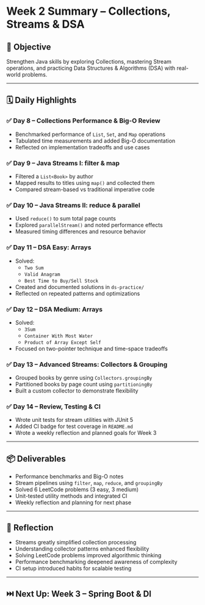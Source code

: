 # Week 2 Summary – Collections, Streams & DSA

## 🎯 Objective
Strengthen Java skills by exploring Collections, mastering Stream operations, and practicing Data Structures & Algorithms (DSA) with real-world problems.

---

## 🗓️ Daily Highlights

### ✅ Day 8 – Collections Performance & Big-O Review
- Benchmarked performance of `List`, `Set`, and `Map` operations
- Tabulated time measurements and added Big-O documentation
- Reflected on implementation tradeoffs and use cases

### ✅ Day 9 – Java Streams I: filter & map
- Filtered a `List<Book>` by author
- Mapped results to titles using `map()` and collected them
- Compared stream-based vs traditional imperative code

### ✅ Day 10 – Java Streams II: reduce & parallel
- Used `reduce()` to sum total page counts
- Explored `parallelStream()` and noted performance effects
- Measured timing differences and resource behavior

### ✅ Day 11 – DSA Easy: Arrays
- Solved:
  - `Two Sum`
  - `Valid Anagram`
  - `Best Time to Buy/Sell Stock`
- Created and documented solutions in `ds-practice/`
- Reflected on repeated patterns and optimizations

### ✅ Day 12 – DSA Medium: Arrays
- Solved:
  - `3Sum`
  - `Container With Most Water`
  - `Product of Array Except Self`
- Focused on two-pointer technique and time-space tradeoffs

### ✅ Day 13 – Advanced Streams: Collectors & Grouping
- Grouped books by genre using `Collectors.groupingBy`
- Partitioned books by page count using `partitioningBy`
- Built a custom collector to demonstrate flexibility

### ✅ Day 14 – Review, Testing & CI
- Wrote unit tests for stream utilities with JUnit 5
- Added CI badge for test coverage in `README.md`
- Wrote a weekly reflection and planned goals for Week 3

---

## 📦 Deliverables
- Performance benchmarks and Big-O notes
- Stream pipelines using `filter`, `map`, `reduce`, and `groupingBy`
- Solved 6 LeetCode problems (3 easy, 3 medium)
- Unit-tested utility methods and integrated CI
- Weekly reflection and planning for next phase

---

## 🔁 Reflection
- Streams greatly simplified collection processing
- Understanding collector patterns enhanced flexibility
- Solving LeetCode problems improved algorithmic thinking
- Performance benchmarking deepened awareness of complexity
- CI setup introduced habits for scalable testing

---

## ⏭️ Next Up: Week 3 – Spring Boot & DI 
